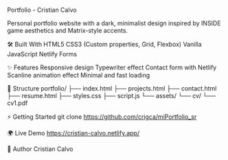 Portfolio - Cristian Calvo

Personal portfolio website with a dark, minimalist design inspired by INSIDE game aesthetics and Matrix-style accents.

🛠️ Built With
HTML5
CSS3 (Custom properties, Grid, Flexbox)
Vanilla JavaScript
Netlify Forms

✨ Features
Responsive design
Typewriter effect
Contact form with Netlify
Scanline animation effect
Minimal and fast loading

📁 Structure
portfolio/
├── index.html
├── projects.html
├── contact.html
├── resume.html
├── styles.css
├── script.js
└── assets/
    └── cv/
        └── cv1.pdf

⚡ Getting Started
  git clone https://github.com/crigca/miPortfolio_sr

 🌍 Live Demo
https://cristian-calvo.netlify.app/

👤 Author
Cristian Calvo

